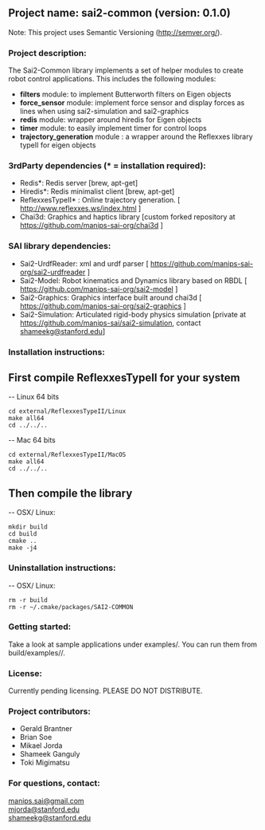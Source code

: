 ## Project name: sai2-common (version: 0.1.0)
Note: This project uses Semantic Versioning (http://semver.org/).

### Project description:
The Sai2-Common library implements a set of helper modules to create robot control applications. This includes the following modules:

* __filters__ module: to implement Butterworth filters on Eigen objects
* __force_sensor__ module: implement force sensor and display forces as lines when using sai2-simulation and sai2-graphics
* __redis__ module: wrapper around hiredis for Eigen objects
* __timer__ module: to easily implement timer for control loops
* __trajectory_generation__ module : a wrapper around the Reflexxes library typeII for eigen objects

### 3rdParty dependencies (* = installation required):

* Redis*: Redis server [brew, apt-get]
* Hiredis*: Redis minimalist client [brew, apt-get]
* ReflexxesTypeII* : Online trajectory generation. [ http://www.reflexxes.ws/index.html ]
* Chai3d: Graphics and haptics library [custom forked repository at https://github.com/manips-sai-org/chai3d ]

### SAI library dependencies:
* Sai2-UrdfReader: xml and urdf parser [ https://github.com/manips-sai-org/sai2-urdfreader ]
* Sai2-Model: Robot kinematics and Dynamics library based on RBDL [ https://github.com/manips-sai-org/sai2-model ]
* Sai2-Graphics: Graphics interface built around chai3d [ https://github.com/manips-sai-org/sai2-graphics ]
* Sai2-Simulation: Articulated rigid-body physics simulation [private at https://github.com/manips-sai/sai2-simulation, contact shameekg@stanford.edu]

### Installation instructions:

## First compile ReflexxesTypeII for your system
-- Linux 64 bits
```
cd external/ReflexxesTypeII/Linux
make all64
cd ../../..
```

-- Mac 64 bits
```
cd external/ReflexxesTypeII/MacOS
make all64
cd ../../..
```

## Then compile the library
-- OSX/ Linux:

```
mkdir build
cd build
cmake ..
make -j4
```

### Uninstallation instructions: 
-- OSX/ Linux:
```
rm -r build
rm -r ~/.cmake/packages/SAI2-COMMON
```

### Getting started:
Take a look at sample applications under examples/.
You can run them from build/examples/<x-example>/.

### License:
Currently pending licensing. PLEASE DO NOT DISTRIBUTE.

### Project contributors:
* Gerald Brantner
* Brian Soe
* Mikael Jorda
* Shameek Ganguly
* Toki Migimatsu

### For questions, contact:
manips.sai@gmail.com  
mjorda@stanford.edu  
shameekg@stanford.edu
